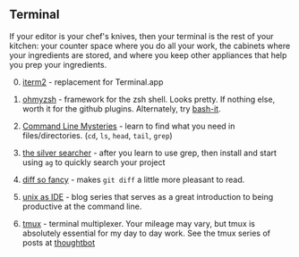 ## Terminal

If your editor is your chef's knives, then your terminal is the rest of your kitchen: your counter space where you do all your work, the cabinets where your ingredients are stored, and where you keep other appliances that help you prep your ingredients.

0. [iterm2](https://www.iterm2.com/features.html) - replacement for Terminal.app

1. [ohmyzsh](http://ohmyz.sh/) - framework for the zsh shell. Looks pretty. If nothing else, worth it for the github plugins. Alternately, try [bash-it](https://github.com/Bash-it/bash-it).

2. [Command Line Mysteries](https://github.com/veltman/clmystery) - learn to find what you need in files/directories. (`cd`, `ls`, `head`, `tail`, `grep`)

3. [the silver searcher](https://github.com/ggreer/the_silver_searcher) - after you learn to use grep, then install and start using `ag` to quickly search your project

2. [diff so fancy](https://github.com/so-fancy/diff-so-fancy) - makes `git diff` a little more pleasant to read.

4. [unix as IDE](https://sanctum.geek.nz/arabesque/series/unix-as-ide/) - blog series that serves as a great introduction to being productive at the command line.

3. [tmux](https://tmux.github.io/) - terminal multiplexer. Your mileage may vary, but tmux is absolutely essential for my day to day work. See the tmux series of posts at [thoughtbot](https://robots.thoughtbot.com/a-tmux-crash-course)
